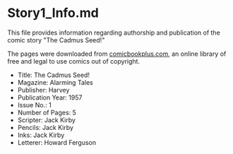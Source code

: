 # Story1_Info.md

This file provides information regarding authorship and publication of the comic story "The Cadmus Seed!"

The pages were downloaded from [comicbookplus.com](https://comicbookplus.com/), an online library of free and legal to use comics out of copyright. 

* Title: The Cadmus Seed!
* Magazine: Alarming Tales
* Publisher: Harvey
* Publication Year: 1957
* Issue No.: 1
* Number of Pages: 5
* Scripter: Jack Kirby
* Pencils: Jack Kirby
* Inks: Jack Kirby
* Letterer: Howard Ferguson

